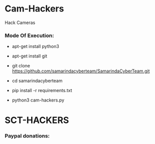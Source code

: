 # Cam-Hackers

Hack Cameras

<h3> Mode Of Execution: </h3>

* apt-get install python3

* apt-get install git

* git clone https://github.com/samarindacyberteam/SamarindaCyberTeam.git

* cd samarindacyberteam

* pip install -r requirements.txt

* python3 cam-hackers.py

# SCT-HACKERS


<h3> Paypal donations: </h3>

